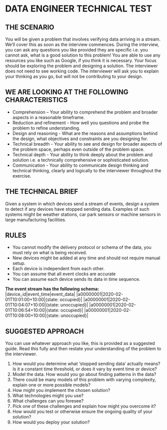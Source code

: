 # DATA ENGINEER TECHNICAL TEST

## THE SCENARIO

You will be given a problem that involves verifying data arriving in a stream. We’ll cover this as soon as the interview commences. During the interview, you can ask any questions you like provided they are specific i.e. you cannot ask, what is a good solution to this problem! You are able to use any resources you like such as Google, if you think it is necessary. Your focus should be exploring the problem and designing a solution. The interviewer does not need to see working code. The interviewer will ask you to explain your thinking as you go, but will not be contributing to your design.

## WE ARE LOOKING AT THE FOLLOWING CHARACTERISTICS

*   Comprehension – Your ability to comprehend the problem and broader aspects in a reasonable timeframe.
*   Reduction and refinement - How well you questions and probe the problem to refine understanding.
*   Design and reasoning - What are the reasons and assumptions behind the design, what objectives and constraints are you designing for.
*   Technical breadth - Your ability to see and design for broader aspects of the problem space, perhaps even outside of the problem space.
*   Technical depth - Your ability to think deeply about the problem and solution i.e. a technically comprehensive or sophisticated solution.
*   Communication - Your ability to communicate design thinking and technical thinking, clearly and logically to the interviewer throughout the exercise.

## THE TECHNICAL BRIEF
Given a system in which devices send a stream of events, design a system to detect if any devices have stopped sending data. Examples of such systems might be weather stations, car park sensors or machine sensors in large manufacturing facilities. 

## RULES
*   You cannot modify the delivery protocol or schema of the data, you must rely on what is being received. 
*   New devices might be added at any time and should not require manual setup. 
*   Each device is independent from each other. 
*   You can assume that all event clocks are accurate
*   You can assume each device sends its data in time sequence. 

**The event stream has the following schema:**
  |device_id|event_time|event_data|
  |a00000001|2020-02-01T10:01:00+10:00|{state: occupied}|
  |a00000001|2020-02-01T10:04:07+10:00|{state: unoccupied}|
  |a00000001|2020-02-01T10:06:54+10:00|{state: occupied}|
  |a00000001|2020-02-01T10:08:00+10:00|{state: unoccupied}|

## SUGGESTED APPROACH

You can use whatever approach you like, this is provided as a suggested guide.  Read this fully and then restate your understanding of the problem to the interviewer.

1. How would you determine what ‘stopped sending data’ actually means? Is it a constant time threshold, or does it vary by event time or device?
1. Model the data. How would you go about finding patterns in the data?
1. There could be many models of this problem with varying complexity, explain one or more possible models?
1. How might you implement the chosen solution?
1. What technologies might you use?
1. What challenges can you foresee?
1. Pick one of these challenges and explain how might you overcome it?
1. How would you test or otherwise ensure the ongoing quality of your solution?
1. How would you deploy your solution?

